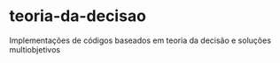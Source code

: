# teoria-da-decisao
Implementações de códigos baseados em teoria da decisão e soluções multiobjetivos 
